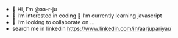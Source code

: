  - 👋 Hi, I’m @aa-r-ju
- 👀 I’m interested in coding
🌱 I’m currently learning javascript
- 💞️ I’m looking to collaborate on ...
- search me in linkedin  https://www.linkedin.com/in/aarjupariyar/

<!---
aa-r-ju/aa-r-ju is a ✨ special ✨ repository because its `README.md` (this file) appears on your GitHub profile.
You can click the Preview link to take a look at your changes.
--->
